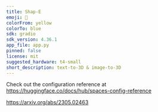 ```yaml
---
title: Shap-E
emoji: 🧢
colorFrom: yellow
colorTo: blue
sdk: gradio
sdk_version: 4.36.1
app_file: app.py
pinned: false
license: mit
suggested_hardware: t4-small
short_description: text-to-3D & image-to-3D
---
```


Check out the configuration reference at https://huggingface.co/docs/hub/spaces-config-reference

https://arxiv.org/abs/2305.02463
